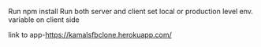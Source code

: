 Run npm install
Run both server and client
set local or production level env. variable on client side

link to app-https://kamalsfbclone.herokuapp.com/

